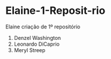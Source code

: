# Elaine-1-Reposit-rio
Elaine criação de 1º repositório

1) Denzel Washington
2) Leonardo DiCaprio
3) Meryl Streep

